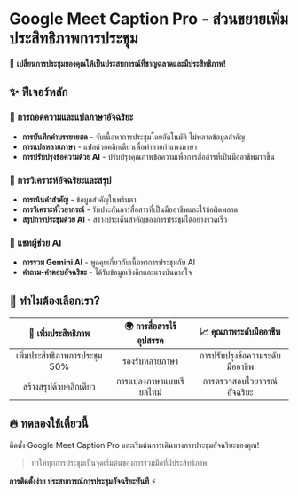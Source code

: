 # Google Meet Caption Pro - ส่วนขยายเพิ่มประสิทธิภาพการประชุม

🚀 **เปลี่ยนการประชุมของคุณให้เป็นประสบการณ์ที่ชาญฉลาดและมีประสิทธิภาพ!**

## ✨ ฟีเจอร์หลัก

### 📝 การถอดความและแปลภาษาอัจฉริยะ
- **การบันทึกคำบรรยายสด** - จับเนื้อหาการประชุมโดยอัตโนมัติ ไม่พลาดข้อมูลสำคัญ
- **การแปลหลายภาษา** - แปลด้วยคลิกเดียวเพื่อทำลายกำแพงภาษา
- **การปรับปรุงข้อความด้วย AI** - ปรับปรุงคุณภาพข้อความเพื่อการสื่อสารที่เป็นมืออาชีพมากขึ้น

### 🎯 การวิเคราะห์อัจฉริยะและสรุป
- **การเน้นคำสำคัญ** - ข้อมูลสำคัญในพริบตา
- **การวิเคราะห์ไวยากรณ์** - รับประกันการสื่อสารที่เป็นมืออาชีพและไร้ข้อผิดพลาด
- **สรุปการประชุมด้วย AI** - สร้างประเด็นสำคัญของการประชุมได้อย่างรวดเร็ว

### 🤖 แชทผู้ช่วย AI
- **การรวม Gemini AI** - พูดคุยเกี่ยวกับเนื้อหาการประชุมกับ AI
- **คำถาม-คำตอบอัจฉริยะ** - ได้รับข้อมูลเชิงลึกและแรงบันดาลใจ

## 🎁 ทำไมต้องเลือกเรา?

| 💼 เพิ่มประสิทธิภาพ | 🌍 การสื่อสารไร้อุปสรรค | 📈 คุณภาพระดับมืออาชีพ |
|:---:|:---:|:---:|
| เพิ่มประสิทธิภาพการประชุม 50% | รองรับหลายภาษา | การปรับปรุงข้อความระดับมืออาชีพ |
| สร้างสรุปด้วยคลิกเดียว | การแปลงภาษาแบบเรียลไทม์ | การตรวจสอบไวยากรณ์อัจฉริยะ |

## 🔥 ทดลองใช้เดี๋ยวนี้

ติดตั้ง Google Meet Caption Pro และเริ่มต้นการเดินทางการประชุมอัจฉริยะของคุณ!

> ทำให้ทุกการประชุมเป็นจุดเริ่มต้นของการร่วมมือที่มีประสิทธิภาพ

**การติดตั้งง่าย ประสบการณ์การประชุมอัจฉริยะทันที** ⚡
